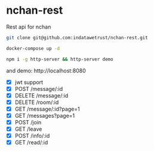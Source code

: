 # nchan-rest
Rest api for nchan

```bash
git clone git@github.com:indatawetrust/nchan-rest.git

docker-compose up -d

npm i -g http-server && http-server demo
```

and demo: http://localhost:8080

- [x] jwt support
- [x] POST /message/:id
- [x] DELETE /message/:id
- [x] DELETE /room/:id
- [x] GET /message/:id?page=1
- [x] GET /messages?page=1
- [x] POST /join
- [x] GET /leave
- [x] POST /info/:id
- [x] GET /read/:id
